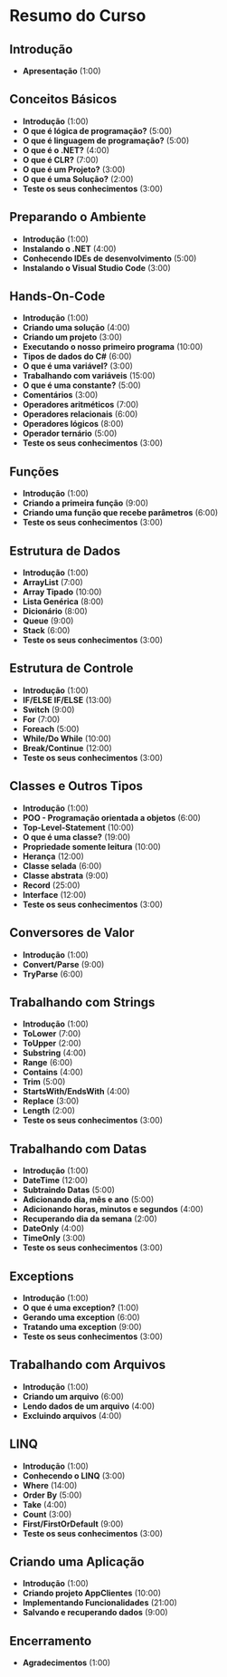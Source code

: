 # Resumo do Curso

## Introdução

- **Apresentação** (1:00)

## Conceitos Básicos

- **Introdução** (1:00)
- **O que é lógica de programação?** (5:00)
- **O que é linguagem de programação?** (5:00)
- **O que é o .NET?** (4:00)
- **O que é CLR?** (7:00)
- **O que é um Projeto?** (3:00)
- **O que é uma Solução?** (2:00)
- **Teste os seus conhecimentos** (3:00)

## Preparando o Ambiente

- **Introdução** (1:00)
- **Instalando o .NET** (4:00)
- **Conhecendo IDEs de desenvolvimento** (5:00)
- **Instalando o Visual Studio Code** (3:00)

## Hands-On-Code

- **Introdução** (1:00)
- **Criando uma solução** (4:00)
- **Criando um projeto** (3:00)
- **Executando o nosso primeiro programa** (10:00)
- **Tipos de dados do C#** (6:00)
- **O que é uma variável?** (3:00)
- **Trabalhando com variáveis** (15:00)
- **O que é uma constante?** (5:00)
- **Comentários** (3:00)
- **Operadores aritméticos** (7:00)
- **Operadores relacionais** (6:00)
- **Operadores lógicos** (8:00)
- **Operador ternário** (5:00)
- **Teste os seus conhecimentos** (3:00)

## Funções

- **Introdução** (1:00)
- **Criando a primeira função** (9:00)
- **Criando uma função que recebe parâmetros** (6:00)
- **Teste os seus conhecimentos** (3:00)

## Estrutura de Dados

- **Introdução** (1:00)
- **ArrayList** (7:00)
- **Array Tipado** (10:00)
- **Lista Genérica** (8:00)
- **Dicionário** (8:00)
- **Queue** (9:00)
- **Stack** (6:00)
- **Teste os seus conhecimentos** (3:00)

## Estrutura de Controle

- **Introdução** (1:00)
- **IF/ELSE IF/ELSE** (13:00)
- **Switch** (9:00)
- **For** (7:00)
- **Foreach** (5:00)
- **While/Do While** (10:00)
- **Break/Continue** (12:00)
- **Teste os seus conhecimentos** (3:00)

## Classes e Outros Tipos

- **Introdução** (1:00)
- **POO - Programação orientada a objetos** (6:00)
- **Top-Level-Statement** (10:00)
- **O que é uma classe?** (19:00)
- **Propriedade somente leitura** (10:00)
- **Herança** (12:00)
- **Classe selada** (6:00)
- **Classe abstrata** (9:00)
- **Record** (25:00)
- **Interface** (12:00)
- **Teste os seus conhecimentos** (3:00)

## Conversores de Valor

- **Introdução** (1:00)
- **Convert/Parse** (9:00)
- **TryParse** (6:00)

## Trabalhando com Strings

- **Introdução** (1:00)
- **ToLower** (7:00)
- **ToUpper** (2:00)
- **Substring** (4:00)
- **Range** (6:00)
- **Contains** (4:00)
- **Trim** (5:00)
- **StartsWith/EndsWith** (4:00)
- **Replace** (3:00)
- **Length** (2:00)
- **Teste os seus conhecimentos** (3:00)

## Trabalhando com Datas

- **Introdução** (1:00)
- **DateTime** (12:00)
- **Subtraindo Datas** (5:00)
- **Adicionando dia, mês e ano** (5:00)
- **Adicionando horas, minutos e segundos** (4:00)
- **Recuperando dia da semana** (2:00)
- **DateOnly** (4:00)
- **TimeOnly** (3:00)
- **Teste os seus conhecimentos** (3:00)

## Exceptions

- **Introdução** (1:00)
- **O que é uma exception?** (1:00)
- **Gerando uma exception** (6:00)
- **Tratando uma exception** (9:00)
- **Teste os seus conhecimentos** (3:00)

## Trabalhando com Arquivos

- **Introdução** (1:00)
- **Criando um arquivo** (6:00)
- **Lendo dados de um arquivo** (4:00)
- **Excluindo arquivos** (4:00)

## LINQ

- **Introdução** (1:00)
- **Conhecendo o LINQ** (3:00)
- **Where** (14:00)
- **Order By** (5:00)
- **Take** (4:00)
- **Count** (3:00)
- **First/FirstOrDefault** (9:00)
- **Teste os seus conhecimentos** (3:00)

## Criando uma Aplicação

- **Introdução** (1:00)
- **Criando projeto AppClientes** (10:00)
- **Implementando Funcionalidades** (21:00)
- **Salvando e recuperando dados** (9:00)

## Encerramento

- **Agradecimentos** (1:00)
